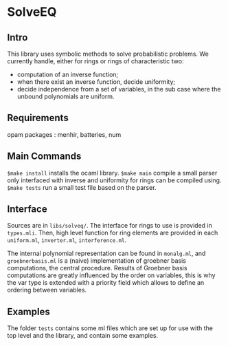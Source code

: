 # SolveEQ

## Intro

This library uses symbolic methods to solve probabilistic problems. 
We currently handle, either for rings or rings of characteristic two:
 * computation of an inverse function;
 * when there exist an inverse function, decide uniformity;
 * decide independence from a set of variables, in the sub case where the unbound polynomials are uniform.

## Requirements

opam packages : menhir, batteries, num

## Main Commands

`$make install` installs the ocaml library.
`$make main` compile a small parser only interfaced with inverse and uniformity for rings can be compiled using.
`$make tests` run a small test file based on the parser. 

## Interface 

Sources are in `libs/solveq/`. The interface for rings to use is provided in `types.mli`. Then, high level function for ring elements are provided in each `uniform.ml`, `inverter.ml`, `interference.ml`.

The internal polynomial representation can be found in `monalg.ml`, and `groebnerbasis.ml` is a (naive) implementation of groebner basis computations, the central procedure. Results of Groebner basis computations are greatly influenced by the order on variables, this is why the var type is extended with a priority field which allows to define an ordering between variables.

## Examples

The folder `tests` contains some ml files which are set up for use with the top level and the library, and contain some examples.
